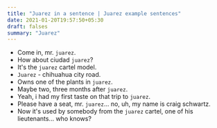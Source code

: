```yaml
---
title: "Juarez in a sentence | Juarez example sentences"
date: 2021-01-20T19:57:50+05:30
draft: falses
summary: "Juarez"
---
```

- Come in, mr. `juarez`.
- How about ciudad `juarez`?
- It's the `juarez` cartel model.
- `Juarez` - chihuahua city road.
- Owns one of the plants in `juarez`.
- Maybe two, three months after `juarez`.
- Yeah, i had my first taste on that trip to `juarez`.
- Please have a seat, mr. `juarez`... no, uh, my name is craig schwartz.
- Now it's used by somebody from the `juarez` cartel, one of his lieutenants... who knows?
                 
